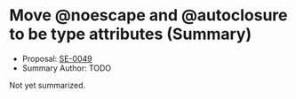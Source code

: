 # Move @noescape and @autoclosure to be type attributes (Summary)

* Proposal: [SE-0049](https://github.com/apple/swift-evolution/blob/main/proposals/0049-noescape-autoclosure-type-attrs.md)
* Summary Author: TODO

Not yet summarized.
